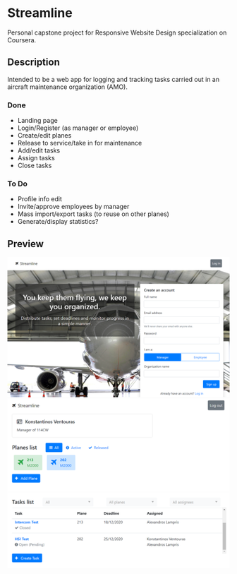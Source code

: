 # Streamline
Personal capstone project for Responsive Website Design specialization on Coursera.

## Description
Intended to be a web app for logging and tracking tasks carried out in an aircraft maintenance organization (AMO).

### Done
* Landing page
* Login/Register (as manager or employee)
* Create/edit planes
* Release to service/take in for maintenance
* Add/edit tasks
* Assign tasks
* Close tasks

### To Do
* Profile info edit
* Invite/approve employees by manager
* Mass import/export tasks (to reuse on other planes)
* Generate/display statistics?

## Preview

![Preview image](preview.png)
![Preview image](preview2.png)
